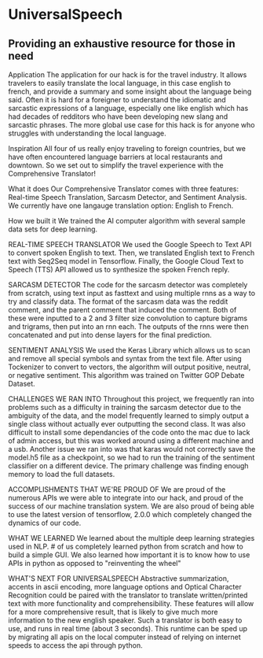 # UniversalSpeech
## Providing an exhaustive resource for those in need
Application
The application for our hack is for the travel industry. It allows travelers to easily translate the local language, in this case english to french, and provide a summary and some insight about the language being said. Often it is hard for a foreigner to understand the idiomatic and sarcastic expressions of a language, especially one like english which has had decades of redditors who have been developing new slang and sarcastic phrases. The more global use case for this hack is for anyone who struggles with understanding the local language.

Inspiration
All four of us really enjoy traveling to foreign countries, but we have often encountered language barriers at local restaurants and downtown. So we set out to simplify the travel experience with the Comprehensive Translator!

What it does
Our Comprehensive Translator comes with three features: Real-time Speech Translation, Sarcasm Detector, and Sentiment Analysis. We currently have one langauge translation option: English to French.

How we built it
We trained the AI computer algorithm with several sample data sets for deep learning.

REAL-TIME SPEECH TRANSLATOR
We used the Google Speech to Text API to convert spoken English to text. Then, we translated English text to French text with Seq2Seq model in Tensorflow. Finally, the Google Cloud Text to Speech (TTS) API allowed us to synthesize the spoken French reply.

SARCASM DETECTOR
The code for the sarcasm detector was completely from scratch, using text input as fasttext and using multiple rnns as a way to try and classify data. The format of the sarcasm data was the reddit comment, and the parent comment that induced the comment. Both of these were inputted to a 2 and 3 filter size convolution to capture bigrams and trigrams, then put into an rnn each. The outputs of the rnns were then concatenated and put into dense layers for the final prediction.

SENTIMENT ANALYSIS
We used the Keras Library which allows us to scan and remove all special symbols and syntax from the text file. After using Tockenizer to convert to vectors, the algorithm will output positive, neutral, or negative sentiment. This algorithm was trained on Twitter GOP Debate Dataset.

CHALLENGES WE RAN INTO
Throughout this project, we frequently ran into problems such as a difficulty in training the sarcasm detector due to the ambiguity of the data, and the model frequently learned to simply output a single class without actually ever outputting the second class. It was also difficult to install some dependancies of the code onto the mac due to lack of admin access, but this was worked around using a different machine and a usb. Another issue we ran into was that karas would not correctly save the model.h5 file as a checkpoint, so we had to run the training of the sentiment classifier on a different device. The primary challenge was finding enough memory to load the full datasets.

ACCOMPLISHMENTS THAT WE'RE PROUD OF
We are proud of the numerous APIs we were able to integrate into our hack, and proud of the success of our machine translation system. We are also proud of being able to use the latest version of tensorflow, 2.0.0 which completely changed the dynamics of our code.

WHAT WE LEARNED 
We learned about the multiple deep learning strategies used in NLP. # of us completely learned python from scratch and how to build a simple GUI. We also learned how important it is to know how to use APIs in python as opposed to "reinventing the wheel"

WHAT'S NEXT FOR UNIVERSALSPEECH
Abstractive summarization, accents in ascii encoding, more language options and Optical Character Recognition could be paired with the translator to translate written/printed text with more functionality and comprehensibility. These features will allow for a more comprehensive result, that is likely to give much more information to the new english speaker. Such a translator is both easy to use, and runs in real time (about 3 seconds). This runtime can be sped up by migrating all apis on the local computer instead of relying on internet speeds to access the api through python. 
